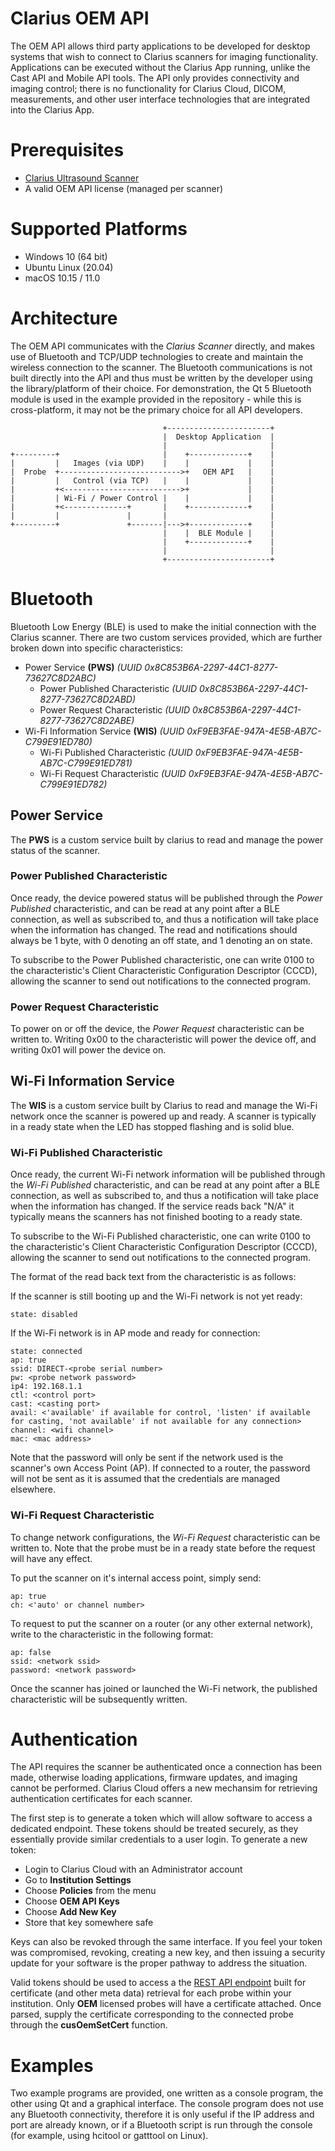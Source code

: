 Clarius OEM API
===============

The OEM API allows third party applications to be developed for desktop systems that wish to connect to Clarius scanners for imaging functionality. Applications can be executed without the Clarius App running, unlike the Cast API and Mobile API tools. The API only provides connectivity and imaging control; there is no functionality for Clarius Cloud, DICOM, measurements, and other user interface technologies that are integrated into the Clarius App.

# Prerequisites

- [Clarius Ultrasound Scanner](https://clarius.com/)
- A valid OEM API license (managed per scanner)

# Supported Platforms

- Windows 10 (64 bit)
- Ubuntu Linux (20.04)
- macOS 10.15 / 11.0

# Architecture

The OEM API communicates with the _Clarius Scanner_ directly, and makes use of Bluetooth and TCP/UDP technologies to create and maintain the wireless connection to the scanner. The Bluetooth communications is not built directly into the API and thus must be written by the developer using the library/platform of their choice. For demonstration, the Qt 5 Bluetooth module is used in the example provided in the repository - while this is cross-platform, it may not be the primary choice for all API developers.

                                      +-----------------------+
                                      |  Desktop Application  |
                                      |                       |
    +---------+                       |    +-------------+    |
    |         |   Images (via UDP)    |    |             |    |
    |  Probe  +--------------------------->+   OEM API   |    |
    |         |   Control (via TCP)   |    |             |    |
    |         +<-------------------------->+             |    |
    |         | Wi-Fi / Power Control |    |             |    |
    |         +<--------------+       |    +-------------+    |
    |         |               |       |                       |
    +---------+               +-------|--->+-------------+    |
                                      |    |  BLE Module |    |
                                      |    +-------------+    |
                                      |                       |
                                      +-----------------------+

# Bluetooth

Bluetooth Low Energy (BLE) is used to make the initial connection with the Clarius scanner. There are two custom services provided, which are further broken down into specific characteristics:
* Power Service __(PWS)__ _(UUID 0x8C853B6A-2297-44C1-8277-73627C8D2ABC)_
  * Power Published Characteristic _(UUID 0x8C853B6A-2297-44C1-8277-73627C8D2ABD)_
  * Power Request Characteristic _(UUID 0x8C853B6A-2297-44C1-8277-73627C8D2ABE)_
* Wi-Fi Information Service __(WIS)__ _(UUID 0xF9EB3FAE-947A-4E5B-AB7C-C799E91ED780)_
  * Wi-Fi Published Characteristic _(UUID 0xF9EB3FAE-947A-4E5B-AB7C-C799E91ED781)_
  * Wi-Fi Request Characteristic _(UUID 0xF9EB3FAE-947A-4E5B-AB7C-C799E91ED782)_  

## Power Service

The __PWS__ is a custom service built by clarius to read and manage the power status of the scanner.

### Power Published Characteristic
Once ready, the device powered status will be published through the _Power Published_ characteristic, and can be read at any point after a BLE connection, as well as subscribed to, and thus a notification will take place when the information has changed. The read and notifications should always be 1 byte, with 0 denoting an off state, and 1 denoting an on state.

To subscribe to the Power Published characteristic, one can write 0100 to the characteristic's Client Characteristic Configuration Descriptor (CCCD), allowing the scanner to send out notifications to the connected program.

### Power Request Characteristic
To power on or off the device, the _Power Request_ characteristic can be written to. Writing 0x00 to the characteristic will power the device off, and writing 0x01 will power the device on.

## Wi-Fi Information Service
The __WIS__ is a custom service built by Clarius to read and manage the Wi-Fi network once the scanner is powered up and ready. A scanner is typically in a ready state when the LED has stopped flashing and is solid blue.

### Wi-Fi Published Characteristic
Once ready, the current Wi-Fi network information will be published through the _Wi-Fi Published_ characteristic, and can be read at any point after a BLE connection, as well as subscribed to, and thus a notification will take place when the information has changed. If the service reads back "N/A" it typically means the scanners has not finished booting to a ready state.

To subscribe to the Wi-Fi Published characteristic, one can write 0100 to the characteristic's Client Characteristic Configuration Descriptor (CCCD), allowing the scanner to send out notifications to the connected program.

The format of the read back text from the characteristic is as follows:

If the scanner is still booting up and the Wi-Fi network is not yet ready:
```
state: disabled
```

If the Wi-Fi network is in AP mode and ready for connection:
```
state: connected
ap: true
ssid: DIRECT-<probe serial number>
pw: <probe network password>
ip4: 192.168.1.1
ctl: <control port>
cast: <casting port>
avail: <'available' if available for control, 'listen' if available for casting, 'not available' if not available for any connection>
channel: <wifi channel>
mac: <mac address>
```
Note that the password will only be sent if the network used is the scanner's own Access Point (AP). If connected to a router, the password will not be sent as it is assumed that the credentials are managed elsewhere.

### Wi-Fi Request Characteristic
To change network configurations, the _Wi-Fi Request_ characteristic can be written to. Note that the probe must be in a ready state before the request will have any effect.

To put the scanner on it's internal access point, simply send:
```
ap: true
ch: <'auto' or channel number>
```

To request to put the scanner on a router (or any other external network), write to the characteristic in the following format:
```
ap: false
ssid: <network ssid>
password: <network password>
```

Once the scanner has joined or launched the Wi-Fi network, the published characteristic will be subsequently written.

# Authentication

The API requires the scanner be authenticated once a connection has been made, otherwise loading applications, firmware updates, and imaging cannot be performed. Clarius Cloud offers a new mechansim for retrieving authentication certificates for each scanner.

The first step is to generate a token which will allow software to access a dedicated endpoint. These tokens should be treated securely, as they essentially provide similar credentials to a user login. To generate a new token:
* Login to Clarius Cloud with an Administrator account
* Go to **Institution Settings**
* Choose **Policies** from the menu
* Choose **OEM API Keys**
* Choose **Add New Key**
* Store that key somewhere safe

Keys can also be revoked through the same interface. If you feel your token was compromised, revoking, creating a new key, and then issuing a security update for your software is the proper pathway to address the situation.

Valid tokens should be used to access a the [REST API endpoint](https://cloud.clarius.com/api/public/v0/devices/oem/) built for certificate (and other meta data) retrieval for each probe within your institution. Only **OEM** licensed probes will have a certificate attached. Once parsed, supply the certificate corresponding to the connected probe through the __cusOemSetCert__ function.

# Examples

Two example programs are provided, one written as a console program, the other using Qt and a graphical interface. The console program does not use any Bluetooth connectivity, therefore it is only useful if the IP address and port are already known, or if a Bluetooth script is run through the console (for example, using hcitool or gatttool on Linux).
